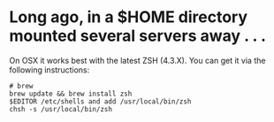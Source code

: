 # Long ago, in a $HOME directory mounted several servers away . . .

On OSX it works best with the latest ZSH (4.3.X).  You can get it via the following instructions:

    # brew
    brew update && brew install zsh
    $EDITOR /etc/shells and add /usr/local/bin/zsh
    chsh -s /usr/local/bin/zsh
